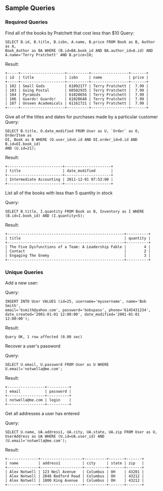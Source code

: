 ## Sample Queries

### Required Queries

Find all of the books by Pratchett that cost less than $10
Query:

    SELECT B.id, B.title, B.isbn, A.name, B.price FROM Book as B, Author as A,
    Book_Author as BA WHERE (B.id=BA.book_id AND BA.author_id=A.id) AND
    A.name='Terry Pratchett' AND B.price<10;

Result:

	+-----+--------------------+----------+-----------------+-------+
	| id  | title              | isbn     | name            | price |
	+-----+--------------------+----------+-----------------+-------+
	| 102 | Small Gods         | 61092177 | Terry Pratchett |  7.99 |
	| 103 | Going Postal       | 60502935 | Terry Pratchett |  7.99 |
	| 104 | Pyramids           | 61020656 | Terry Pratchett |  7.99 |
	| 106 | Guards! Guards!    | 61020648 | Terry Pratchett |  7.99 |
	| 107 | Unseen Academicals | 61161721 | Terry Pratchett |  7.99 |
	+-----+--------------------+----------+-----------------+-------+

Give all of the titles and dates for purchases made by a particular customer
Query:

    SELECT B.title, O.date_modified FROM User as U, `Order` as O, OrderItem as
    OI, Book as B WHERE (O.user_id=U.id AND OI.order_id=O.id AND B.id=OI.book_id)
    AND (U.id=21);

Result:

	+-------------------------+---------------------+
	| title                   | date_modified       |
	+-------------------------+---------------------+
	| Intermediate Accounting | 2011-12-01 07:53:00 |
	+-------------------------+---------------------+

List all of the books with less than 5 quantity in stock

Query:

	SELECT B.title, I.quantity FROM Book as B, Inventory as I WHERE (B.id=I.book_id) AND (I.quantity<5);

Result:

	+-----------------------------------------------------+----------+
	| title                                               | quantity |
	+-----------------------------------------------------+----------+
	| The Five Dysfunctions of a Team: A Leadership Fable |        4 |
	| Contact                                             |        2 |
	| Engaging The Enemy                                  |        3 |
	+-----------------------------------------------------+----------+

### Unique Queries

Add a new user:

Query:

    INSERT INTO User VALUES (id=25, username='myusername', name='Bob Smith',
    email='bsmith@yahoo.com', password='bobspass', phone='6145431234',
    date_created='2001-01-01 12:00:00', date_modified='2001-01-01 12:00:00');

Result:

	Query OK, 1 row affected (0.00 sec)

Recover a user's password

Query:

	SELECT U.email, U.password FROM User as U WHERE U.email='notwella@me.com';

Result:

	+-----------------+----------+
	| email           | password |
	+-----------------+----------+
	| notwella@me.com | login    |
	+-----------------+----------+

Get all addresses a user has entered

Query:

	SELECT U.name, UA.address1, UA.city, UA.state, UA.zip FROM User as U, UserAddress as UA WHERE (U.id=UA.user_id) AND (U.email='notwella@me.com');

Result:

	+--------------+-------------------+----------+-------+-------+
	| name         | address1          | city     | state | zip   |
	+--------------+-------------------+----------+-------+-------+
	| Alex Notwell | 123 Neil Avenue   | Columbus | OH    | 43201 |
	| Alex Notwell | 2046 Bedford Road | Columbus | OH    | 43212 |
	| Alex Notwell | 1800 King Avenue  | Columbus | OH    | 43212 |
	+--------------+-------------------+----------+-------+-------+

